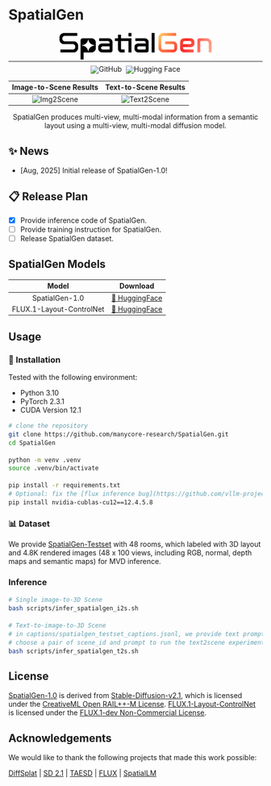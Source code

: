 # SpatialGen

<!-- markdownlint-disable first-line-h1 -->
<!-- markdownlint-disable html -->
<!-- markdownlint-disable no-duplicate-header -->

<div align="center">
  <img src="assets/logo.png" width="60%" alt="SpatialGen" />
</div>
<hr style="margin-top: 0; margin-bottom: 8px;">
<div align="center" style="margin-top: 0; padding-top: 0; line-height: 1;">
    <a href="https://github.com/manycore-research/SpatialGen" target="_blank" style="margin: 2px;"><img alt="GitHub"
    src="https://img.shields.io/badge/GitHub-SpatialGen-24292e?logo=github&logoColor=white" style="display: inline-block; vertical-align: middle;"/></a>
    <a href="https://huggingface.co/manycore-research/SpatialGen-1.0" target="_blank" style="margin: 2px;"><img alt="Hugging Face"
    src="https://img.shields.io/badge/%F0%9F%A4%97%20Hugging%20Face-SpatialGen-ffc107?color=ffc107&logoColor=white" style="display: inline-block; vertical-align: middle;"/></a>
</div>

<div align="center">

| Image-to-Scene Results                   | Text-to-Scene Results                      |
| :--------------------------------------: | :----------------------------------------: |
| ![Img2Scene](./assets/vis_img2scene.png) | ![Text2Scene](./assets/vis_text2scene.png) |

<p>SpatialGen produces multi-view, multi-modal information from a semantic layout using a multi-view, multi-modal diffusion model.</p>
</div>

## ✨ News

- [Aug, 2025] Initial release of SpatialGen-1.0!

## 📋 Release Plan

- [x] Provide inference code of SpatialGen.
- [ ] Provide training instruction for SpatialGen.
- [ ] Release SpatialGen dataset.

## SpatialGen Models

<div align="center">

| **Model**                | **Download**                                                                        |
| :----------------------: | ----------------------------------------------------------------------------------- |
| SpatialGen-1.0           | [🤗 HuggingFace](https://huggingface.co/manycore-research/SpatialGen-1.0)           |
| FLUX.1-Layout-ControlNet | [🤗 HuggingFace](https://huggingface.co/manycore-research/FLUX.1-Layout-ControlNet) |

</div>

## Usage

### 🔧 Installation

Tested with the following environment:
* Python 3.10
* PyTorch 2.3.1
* CUDA Version 12.1

```bash
# clone the repository
git clone https://github.com/manycore-research/SpatialGen.git
cd SpatialGen

python -m venv .venv
source .venv/bin/activate

pip install -r requirements.txt
# Optional: fix the [flux inference bug](https://github.com/vllm-project/vllm/issues/4392)
pip install nvidia-cublas-cu12==12.4.5.8
```

### 📊 Dataset

We provide [SpatialGen-Testset](https://huggingface.co/datasets/manycore-research/SpatialGen-Testset) with 48 rooms, which labeled with 3D layout and 4.8K rendered images (48 x 100 views, including RGB, normal, depth maps and semantic maps) for MVD inference.

### Inference

```bash
# Single image-to-3D Scene
bash scripts/infer_spatialgen_i2s.sh

# Text-to-image-to-3D Scene
# in captions/spatialgen_testset_captions.jsonl, we provide text prompts of different styles for each room, 
# choose a pair of scene_id and prompt to run the text2scene experiment
bash scripts/infer_spatialgen_t2s.sh
```

## License

[SpatialGen-1.0](https://huggingface.co/manycore-research/SpatialGen-1.0) is derived from [Stable-Diffusion-v2.1](https://github.com/Stability-AI/stablediffusion), which is licensed under the [CreativeML Open RAIL++-M License](https://github.com/Stability-AI/stablediffusion/blob/main/LICENSE-MODEL). [FLUX.1-Layout-ControlNet](https://huggingface.co/manycore-research/FLUX.1-Layout-ControlNet) is licensed under the [FLUX.1-dev Non-Commercial License](https://github.com/black-forest-labs/flux/blob/main/model_licenses/LICENSE-FLUX1-dev).

## Acknowledgements

We would like to thank the following projects that made this work possible:

[DiffSplat](https://github.com/chenguolin/DiffSplat) | [SD 2.1](https://github.com/Stability-AI/stablediffusion) | [TAESD](https://github.com/madebyollin/taesd) | [FLUX](https://github.com/black-forest-labs/flux/) | [SpatialLM](https://github.com/manycore-research/SpatialLM)
